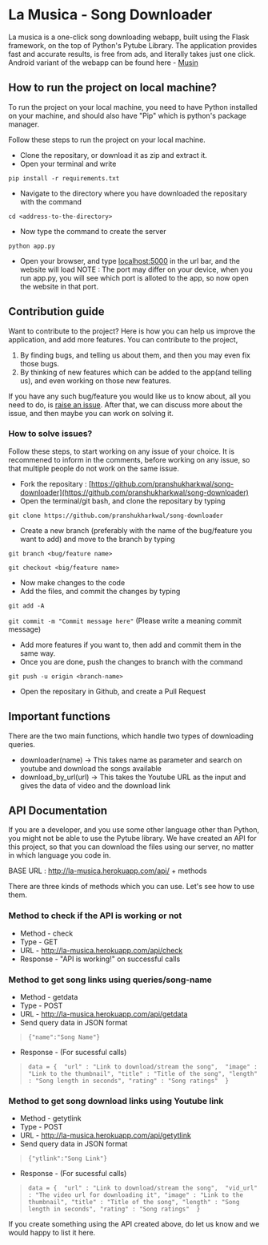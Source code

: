 
# La Musica - Song Downloader
La musica is a one-click song downloading webapp, built using the Flask framework, on the top of Python's Pytube Library. 
The application provides fast and accurate results, is free from ads, and literally takes just one click. 
Android variant of the webapp can be found here - [Musin](https://github.com/Signior-X/musin)

## How to run the project on local machine?
To run the project on your local machine, you need to have Python installed on your machine, and should also have "Pip" which is python's package manager.

Follow these steps to run the project on your local machine.

 - Clone the repositary, or download it as zip and extract it. 
 - Open your terminal and write 
 
`pip install -r requirements.txt`
- Navigate to the directory where you have downloaded the repositary with the command

`cd <address-to-the-directory>`
- Now type the command to create the server

`python app.py` 
- Open your browser, and type <localhost:5000> in the url bar, and the website will load
NOTE : The port may differ on your device, when you run app.py, you will see which port is alloted to the app, so now open the website in that port. 

## Contribution guide
Want to contribute to the project? Here is how you can help us improve the application, and add more features. 
You can contribute to the project,
1) By finding bugs, and telling us about them, and then you may even fix those bugs. 
2) By thinking of new features which can be added to the app(and telling us), and even working on those new features. 

If you have any such bug/feature you would like us to know about, all you need to do, is [raise an issue](https://github.com/pranshukharkwal/song-downloader/issues). After that, we can discuss more about the issue, and then maybe you can work on solving it. 

### How to solve issues?
Follow these steps, to start working on any issue of your choice. It is recommened to inform in the comments, before working on any issue, so that multiple people do not work on the same issue. 

 - Fork the repositary : [https://github.com/pranshukharkwal/song-downloader](https://github.com/pranshukharkwal/song-downloader)
 - Open the terminal/git bash, and clone the repositary by typing 

`git clone https://github.com/pranshukharkwal/song-downloader`
 - Create a new branch (preferably with the name of the bug/feature you want to add) and move to the branch by typing

`git branch <bug/feature name>`

`git checkout <big/feature name>`
 - Now make changes to the code
 - Add the files, and commit the changes by typing

`git add -A`

`git commit -m "Commit message here"` (Please write a meaning commit message)
 - Add more features if you want to, then add and commit them in the same way.
 - Once you are done, push the changes to branch with the command

 `git push -u origin <branch-name>`
 - Open the repositary in Github, and create  a Pull Request

## Important functions

There are the two main functions, which handle two types of downloading queries.

 - downloader(name) -> This takes name as parameter and search on youtube
   and download the songs available
 - download_by_url(url) -> This takes the Youtube URL as the input and
   gives the data of video and the download link

## API Documentation
If you are a developer, and you use some other language other than Python, you might not be able to use the Pytube library. We have created an API for this project, so that you can download the files using our server, no matter in which language you code in.

BASE URL : http://la-musica.herokuapp.com/api/ + methods

There are three kinds of methods which you can use. Let's see how to use them. 

### Method to check if the API is working or not
 - Method - check
 - Type - GET
 - URL - http://la-musica.herokuapp.com/api/check
 - Response - "API is working!" on successful calls
 
### Method to get song links using queries/song-name
 - Method - getdata
 - Type - POST
 - URL - http://la-musica.herokuapp.com/api/getdata
 - Send query data in JSON format

> `{"name":"Song Name"}`
 - Response - (For sucessful calls)

> `data = { 
> "url" : "Link to download/stream the song", 
> "image" : "Link to the thumbnail",
> 	"title" : "Title of the song",
>  "length" : "Song length in seconds",
>  "rating" : "Song ratings" 
>  }`
 
 ### Method to get song download links using Youtube link
 - Method - getytlink
 - Type - POST
 - URL - http://la-musica.herokuapp.com/api/getytlink
 - Send query data in JSON format
> `{"ytlink":"Song Link"}`
 - Response - (For sucessful calls)
> `data = { 
> "url" : "Link to download/stream the song", 
> "vid_url" : "The video url for downloading it",
> "image" : "Link to the thumbnail",
> 	"title" : "Title of the song",
>  "length" : "Song length in seconds",
>  "rating" : "Song ratings" 
>  }`
								

If you create something using the API created above, do let us know and we would happy to list it here. 
    

        
